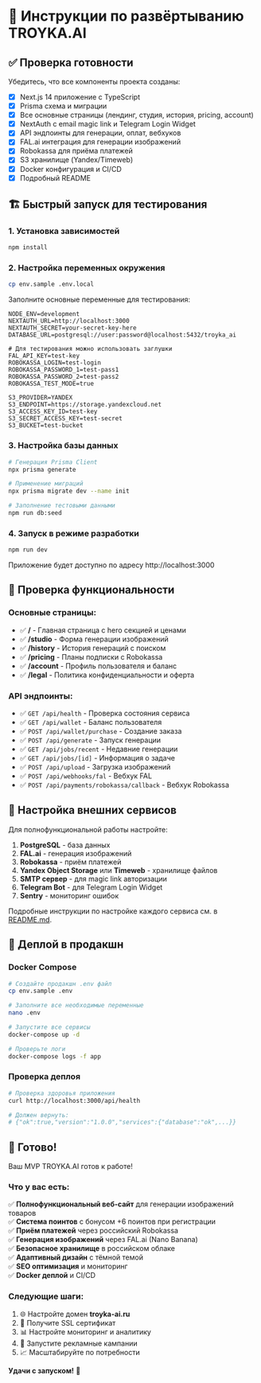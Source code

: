 # 🚀 Инструкции по развёртыванию TROYKA.AI

## ✅ Проверка готовности

Убедитесь, что все компоненты проекта созданы:

- [x] Next.js 14 приложение с TypeScript
- [x] Prisma схема и миграции
- [x] Все основные страницы (лендинг, студия, история, pricing, account)
- [x] NextAuth с email magic link и Telegram Login Widget
- [x] API эндпоинты для генерации, оплат, вебхуков
- [x] FAL.ai интеграция для генерации изображений
- [x] Robokassa для приёма платежей
- [x] S3 хранилище (Yandex/Timeweb)
- [x] Docker конфигурация и CI/CD
- [x] Подробный README

## 🏗 Быстрый запуск для тестирования

### 1. Установка зависимостей

```bash
npm install
```

### 2. Настройка переменных окружения

```bash
cp env.sample .env.local
```

Заполните основные переменные для тестирования:

```env
NODE_ENV=development
NEXTAUTH_URL=http://localhost:3000
NEXTAUTH_SECRET=your-secret-key-here
DATABASE_URL=postgresql://user:password@localhost:5432/troyka_ai

# Для тестирования можно использовать заглушки
FAL_API_KEY=test-key
ROBOKASSA_LOGIN=test-login
ROBOKASSA_PASSWORD_1=test-pass1
ROBOKASSA_PASSWORD_2=test-pass2
ROBOKASSA_TEST_MODE=true

S3_PROVIDER=YANDEX
S3_ENDPOINT=https://storage.yandexcloud.net
S3_ACCESS_KEY_ID=test-key
S3_SECRET_ACCESS_KEY=test-secret
S3_BUCKET=test-bucket
```

### 3. Настройка базы данных

```bash
# Генерация Prisma Client
npx prisma generate

# Применение миграций
npx prisma migrate dev --name init

# Заполнение тестовыми данными
npm run db:seed
```

### 4. Запуск в режиме разработки

```bash
npm run dev
```

Приложение будет доступно по адресу http://localhost:3000

## 🎯 Проверка функциональности

### Основные страницы:
- ✅ **/** - Главная страница с hero секцией и ценами
- ✅ **/studio** - Форма генерации изображений
- ✅ **/history** - История генераций с поиском
- ✅ **/pricing** - Планы подписки с Robokassa
- ✅ **/account** - Профиль пользователя и баланс
- ✅ **/legal** - Политика конфиденциальности и оферта

### API эндпоинты:
- ✅ `GET /api/health` - Проверка состояния сервиса
- ✅ `GET /api/wallet` - Баланс пользователя
- ✅ `POST /api/wallet/purchase` - Создание заказа
- ✅ `POST /api/generate` - Запуск генерации
- ✅ `GET /api/jobs/recent` - Недавние генерации
- ✅ `GET /api/jobs/[id]` - Информация о задаче
- ✅ `POST /api/upload` - Загрузка изображений
- ✅ `POST /api/webhooks/fal` - Вебхук FAL
- ✅ `POST /api/payments/robokassa/callback` - Вебхук Robokassa

## 🔧 Настройка внешних сервисов

Для полнофункциональной работы настройте:

1. **PostgreSQL** - база данных
2. **FAL.ai** - генерация изображений
3. **Robokassa** - приём платежей
4. **Yandex Object Storage** или **Timeweb** - хранилище файлов
5. **SMTP сервер** - для magic link авторизации
6. **Telegram Bot** - для Telegram Login Widget
7. **Sentry** - мониторинг ошибок

Подробные инструкции по настройке каждого сервиса см. в [README.md](README.md).

## 🐳 Деплой в продакшн

### Docker Compose

```bash
# Создайте продакшн .env файл
cp env.sample .env

# Заполните все необходимые переменные
nano .env

# Запустите все сервисы
docker-compose up -d

# Проверьте логи
docker-compose logs -f app
```

### Проверка деплоя

```bash
# Проверка здоровья приложения
curl http://localhost:3000/api/health

# Должен вернуть:
# {"ok":true,"version":"1.0.0","services":{"database":"ok",...}}
```

## 🎉 Готово!

Ваш MVP TROYKA.AI готов к работе! 

### Что у вас есть:

✅ **Полнофункциональный веб-сайт** для генерации изображений товаров  
✅ **Система поинтов** с бонусом +6 поинтов при регистрации  
✅ **Приём платежей** через российский Robokassa  
✅ **Генерация изображений** через FAL.ai (Nano Banana)  
✅ **Безопасное хранилище** в российском облаке  
✅ **Адаптивный дизайн** с тёмной темой  
✅ **SEO оптимизация** и мониторинг  
✅ **Docker деплой** и CI/CD  

### Следующие шаги:

1. 🌐 Настройте домен **troyka-ai.ru**
2. 🔐 Получите SSL сертификат
3. 📊 Настройте мониторинг и аналитику
4. 🚀 Запустите рекламные кампании
5. 📈 Масштабируйте по потребности

**Удачи с запуском!** 🚀
